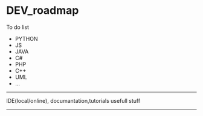 # DEV_roadmap


To do list

- PYTHON
- JS
- JAVA
- C#
- PHP
- C++
- UML
- ...


*******
IDE(local/online),
documantation,tutorials
usefull stuff
*******

